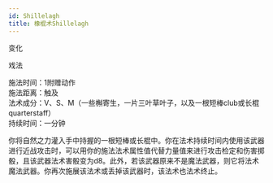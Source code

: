 ```yaml
---
id: Shillelagh
title: 橡棍术Shillelagh
---
```


变化

戏法

施法时间：1附赠动作  
施法距离：触及  
法术成分：V、S、M（一些槲寄生，一片三叶草叶子，以及一根短棒club或长棍quarterstaff）  
持续时间：一分钟  


你将自然之力灌入手中持握的一根短棒或长棍中。你在法术持续时间内使用该武器进行近战攻击时，可以用你的施法法术属性值代替力量值来进行攻击检定和伤害掷骰，且该武器法术害骰变为d8。此外，若该武器原来不是魔法武器，则它将法术魔法武器。你再次施展该法术或丢掉该武器时，该法术也法术终止。
